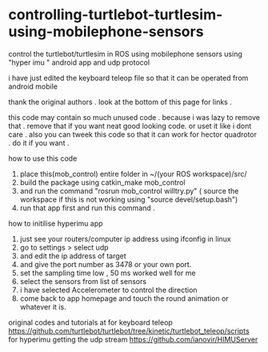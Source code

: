 # controlling-turtlebot-turtlesim-using-mobilephone-sensors
control the turtlebot/turtlesim in ROS using mobilephone sensors using "hyper imu " android app and udp protocol

i have just edited the keyboard teleop file so that it can be operated from android mobile

thank the original authors . look at the bottom of this page for links .

this code may contain so much unused code . because i was lazy to remove that . remove that if you want neat good looking code.
or uset it like i dont care .
also you can tweek this code so that it can work for hector quadrotor . do it if you want . 

how to use this code
1. place this(mob_control) entire folder in ~/(your ROS workspace)/src/
2. build the package using catkin_make mob_control
3. and run the command "rosrun mob_control willtry.py"  ( source the workspace if this is not working using "source devel/setup.bash")
4. run that app first and run this command .

how to initilise hyperimu app
1. just see your routers/computer ip address using ifconfig in linux
2. go to settings > select udp 
3. and edit the ip address of target
4. and give the port number as 3478 or your own port.
5. set the sampling time low , 50 ms worked well for me
6. select the sensors from list of sensors
7. i have selected Accelerometer to control the direction
8. come back to app homepage and touch the round animation or whatever it is.

original codes and tutorials at  for keyboard teleop https://github.com/turtlebot/turtlebot/tree/kinetic/turtlebot_teleop/scripts 
 for hyperimu getting the udp stream https://github.com/ianovir/HIMUServer

